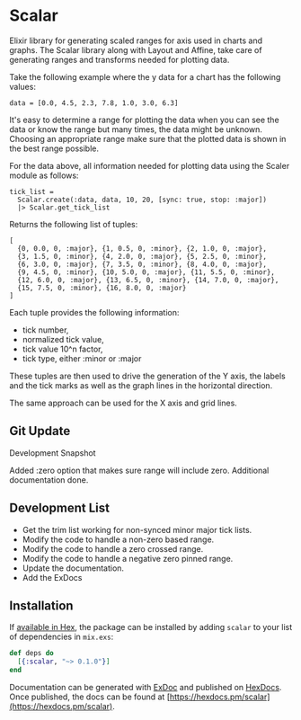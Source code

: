# Scalar

Elixir library for generating scaled ranges for axis used in charts and graphs. The Scalar library along with Layout and Affine, take care of generating ranges and transforms needed for plotting data.

Take the following example where the y data for a chart has the following values:

    data = [0.0, 4.5, 2.3, 7.8, 1.0, 3.0, 6.3]

It's easy to determine a range for plotting the data when you can see the data or know the range but many times, the data might be unknown. Choosing an appropriate range make sure that the plotted data is shown in the best range possible.

For the data above, all information needed for plotting data using the Scaler module as follows:

    tick_list =
      Scalar.create(:data, data, 10, 20, [sync: true, stop: :major])
      |> Scalar.get_tick_list

Returns the following list of tuples:

    [
      {0, 0.0, 0, :major}, {1, 0.5, 0, :minor}, {2, 1.0, 0, :major},
      {3, 1.5, 0, :minor}, {4, 2.0, 0, :major}, {5, 2.5, 0, :minor},
      {6, 3.0, 0, :major}, {7, 3.5, 0, :minor}, {8, 4.0, 0, :major},
      {9, 4.5, 0, :minor}, {10, 5.0, 0, :major}, {11, 5.5, 0, :minor},
      {12, 6.0, 0, :major}, {13, 6.5, 0, :minor}, {14, 7.0, 0, :major},
      {15, 7.5, 0, :minor}, {16, 8.0, 0, :major}
    ]

Each tuple provides the following information:

  - tick number,
  - normalized tick value,
  - tick value 10^n factor,
  - tick type, either :minor or :major

These tuples are then used to drive the generation of the Y axis, the labels and the tick marks as well as the graph lines in the horizontal direction.

The same approach can be used for the X axis and grid lines.

## Git Update

Development Snapshot

Added :zero option that makes sure range will include zero.
Additional documentation done.

## Development List

  - Get the trim list working for non-synced minor major tick lists.
  - Modify the code to handle a non-zero based range.
  - Modify the code to handle a zero crossed range.
  - Modify the code to handle a negative zero pinned range.
  - Update the documentation.
  - Add the ExDocs

## Installation

If [available in Hex](https://hex.pm/docs/publish), the package can be installed
by adding `scalar` to your list of dependencies in `mix.exs`:

```elixir
def deps do
  [{:scalar, "~> 0.1.0"}]
end
```

Documentation can be generated with [ExDoc](https://github.com/elixir-lang/ex_doc)
and published on [HexDocs](https://hexdocs.pm). Once published, the docs can
be found at [https://hexdocs.pm/scalar](https://hexdocs.pm/scalar).
